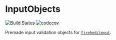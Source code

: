 # InputObjects

[![Build Status](https://travis-ci.org/Firehed/inputobjects.svg?branch=master)](https://travis-ci.org/Firehed/inputobjects)
[![codecov](https://codecov.io/gh/Firehed/inputobjects/branch/master/graph/badge.svg?token=SXjBIanmuP)](https://codecov.io/gh/Firehed/inputobjects)

Premade input validation objects for [`firehed/input`](https://github.com/firehed/input).
